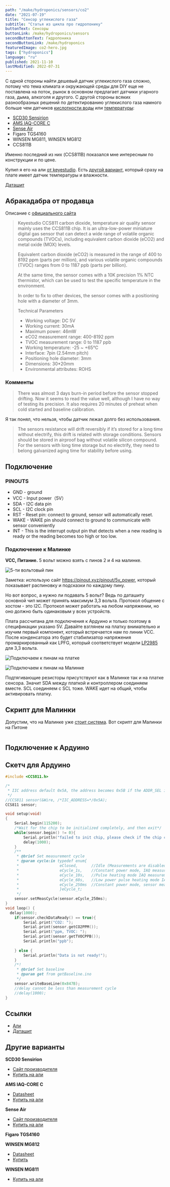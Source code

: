 ```yaml
---
path: "/make/hydroponics/sensors/co2"
date: "2021-07-19"
title: "Сенсор углекислого газа"
subtitle: "Статья из цикла про гидропонику"
buttonText: Сенсоры
buttonLink: /make/hydroponics/sensors
secondButtonText: Гидропоника
secondButtonLink: /make/hydroponics
featuredImage: co2-hero.jpg
tags: ["hydroponics"]
language: "ru"
published: 2021-11-10
lastModified: 2022-07-31
---
```


С одной стороны найти дешевый датчик углекислого газа сложно, потому что тема климата и окружающей среды для DIY еще не поставлена на поток, рынок в основном предлагает датчики угарного газа, дыма, алкоголя и другого. С другой стороны всяких разнообразных решений по детектированию углекислого газа намного больше чем датчиков [кислотности воды](/make/hydroponics/sensors/ph) или [температуры](/make/hydroponics/sensors/temperature):

- [SCD30 Sensirion](https://www.sensirion.com/en/environmental-sensors/carbon-dioxide-sensors/carbon-dioxide-sensors-scd30/)
- [AMS IAQ-CORE C](https://www.compel.ru/item-pdf/c232e7e7dbddb20824a26cdc0f748bed/pn/ams~iaq-core-c.pdf)
- [Sense Air](https://senseair.com/products/size-counts/s8-residential/)
- Figaro TGS4160
- WINSEN MG811, WINSEN MG812
- CCS811B

Именно последний из них (CCS811B) показался мне интересным по конструкции и по цене. 

Купил я его на али [от keyestudio](https://s.click.aliexpress.com/e/_AmOv9C).
Есть [другой вариант](https://s.click.aliexpress.com/e/_An8OwQ), который сразу на плате имеет датчик температуры и влажности.

[Даташит](https://cdn.compacttool.ru/downloads/CCS811_Datasheet.pdf)


## Абракадабра от продавца

Описание с [официального сайта](https://wiki.keyestudio.com/KS0457_keyestudio_CCS811_Carbon_Dioxide_Air_Quality_Sensor)

<blockquote>

Keyestudio CCS811 carbon dioxide, temperature air quality sensor mainly uses the CCS811B chip. It is an ultra-low-power miniature digital gas sensor that can detect a wide range of volatile organic compounds (TVOCs), including equivalent carbon dioxide (eCO2) and metal oxide (MOX) levels.

Equivalent carbon dioxide (eCO2) is measured in the range of 400 to 8192 ppm (parts per million), and various volatile organic compounds (TVOC) ranges from 0 to 1187 ppb (parts per billion).

At the same time, the sensor comes with a 10K precision 1% NTC thermistor, which can be used to test the specific temperature in the environment.

In order to fix to other devices, the sensor comes with a positioning hole with a diameter of 3mm.

Technical Parameters

- Working voltage: DC 5V
- Working current: 30mA
- Maximum power: 46mW
- eCO2 measurement range: 400-8192 ppm
- TVOC measurement range: 0 to 1187 ppb
- Working temperature: -25 ~ +65℃
- Interface: 7pin (2.54mm pitch)
- Positioning hole diameter: 3mm  
- Dimensions: 30*20mm
- Environmental attributes: ROHS
 
</blockquote>

### Комменты

> There was almost 3 days burn-in period before the sensor stopped drifting. Now it seems to read the value well, although I have no way of testing its precision. It also requires 20 minutes of preheat when cold started and baseline calibration.

Я так понял, что нельзя, чтобы датчик лежал долго без использования.

> The sensors resistance will drift reversibly if it’s stored for a long time without electrify, this drift is related with storage conditions. Sensors should be stored in airproof bag without volatile silicon compound. For the sensors with long time storage but no electrify, they need to belong galvanized aging time for stability before using. 


## Подключение

### PINOUTS

- GND - ground
- VCC - Input power（5V）
- SDA - I2C data pin
- SCL - I2C clock pin
- RST - Reset pin: connect to ground, sensor will automatically reset.
- WAKE - WAKE pin should connect to ground to communicate with sensor conveniently
- INT - This is the interrupt output pin that detects when a new reading is ready or the reading becomes too high or too low. 

### Подключение к Малинке

**VCC, Питание.** 5 вольт можно взять с пинов 2 и 4 на малинке.

![5-ти вольтовый пин](./5v-Power-Raspberry-Pi.png)

Заметка: использую сайт https://pinout.xyz/pinout/5v_power, который показывает распиновку и подсказки по каждому пину.

Но вот вопрос, а нужно ли подавать 5 вольт? Ведь по даташиту основной чип может принять максимум 3,3 вольта. Протокол общение с хостом - это I2C. Протокол может работать на любом напряжении, но оно должно быть одинаковым у всех устройств. 

Плата рассчитана для подключения к Ардуино и только поэтому в спецификации указано 5V. Давайте взглянем на платку внимательно и изучим первый компонент, который встречается нам по линии VCC. После конденсатора это будет стабилизатор напряжения промаркированный как LPFG, который соответствует модели [LP2985](https://www.ti.com/lit/ds/symlink/lp2985a.pdf) для 3,3 вольта.

![Подключаем к пинам на платке](./co2-5.jpg)

![Подключаем к пинам на Малинке](./co2-6.jpg)

Подтягивающие резисторы присутствуют как в Малинке так и на платке сенсора. Значит SDA между платкой и контроллером соединяем вместе. SCL соединяем с SCL тоже. WAKE идет на общий, чтобы активировать платку.

## Скрипт для Малинки

Допустим, что на Малинке уже [стоит система](/make/raspberry-pi-setup). Вот скрипт для Малинки на Питоне

```python

```

## Подключение к Ардуино

## Скетч для Ардуино

```c
#include <CCS811.h>

/*
 * IIC address default 0x5A, the address becomes 0x5B if the ADDR_SEL is soldered.
 */
//CCS811 sensor(&Wire, /*IIC_ADDRESS=*/0x5A);
CCS811 sensor;

void setup(void)
{
    Serial.begin(115200);
    /*Wait for the chip to be initialized completely, and then exit*/
    while(sensor.begin() != 0){
        Serial.println("failed to init chip, please check if the chip connection is fine");
        delay(1000);
    }
    /**
     * @brief Set measurement cycle
     * @param cycle:in typedef enum{
     *                  eClosed,      //Idle (Measurements are disabled in this mode)
     *                  eCycle_1s,    //Constant power mode, IAQ measurement every second
     *                  eCycle_10s,   //Pulse heating mode IAQ measurement every 10 seconds
     *                  eCycle_60s,   //Low power pulse heating mode IAQ measurement every 60 seconds
     *                  eCycle_250ms  //Constant power mode, sensor measurement every 250ms
     *                  }eCycle_t;
     */
    sensor.setMeasCycle(sensor.eCycle_250ms);
}
void loop() {
  delay(1000);
    if(sensor.checkDataReady() == true){
        Serial.print("CO2: ");
        Serial.print(sensor.getCO2PPM());
        Serial.print("ppm, TVOC: ");
        Serial.print(sensor.getTVOCPPB());
        Serial.println("ppb");
        
    } else {
        Serial.println("Data is not ready!");
    }
    /*!
     * @brief Set baseline
     * @param get from getBaseline.ino
     */
    sensor.writeBaseLine(0x847B);
    //delay cannot be less than measurement cycle
    //delay(1000);
}
```

## Ссылки

- [Али](https://s.click.aliexpress.com/e/_AmOv9C)
- [Даташит](https://cdn.compacttool.ru/downloads/CCS811_Datasheet.pdf)



## Другие варианты

**SCD30 Sensirion**
- [Сайт производителя](https://www.sensirion.com/en/environmental-sensors/carbon-dioxide-sensors/carbon-dioxide-sensors-scd30/)
- [Купить на али](https://aliexpress.ru/item/1005001392172293.html)

**AMS IAQ-CORE C**
- [Datasheet](https://www.compel.ru/item-pdf/c232e7e7dbddb20824a26cdc0f748bed/pn/ams~iaq-core-c.pdf)
- [Купить на али](https://aliexpress.ru/item/33044332335.html)

**Sense Air**
- [Сайт производителя](https://senseair.com/products/size-counts/s8-residential/)
- [Купить на али](https://aliexpress.ru/item/32863793412.html)

**Figaro TGS4160**

**WINSEN MG812**
- [Datasheet](https://www.winsen-sensor.com/d/files/PDF/Solid%20Electrolyte%20CO2%20Sensor/MG812%20CO2%20Manual%20V1.1.pdf)
- [Купить](https://www.chipdip.ru/product0/8000978122)

**WINSEN MG811**
- [Купить на али](https://aliexpress.ru/item/1005002212335911.html)
